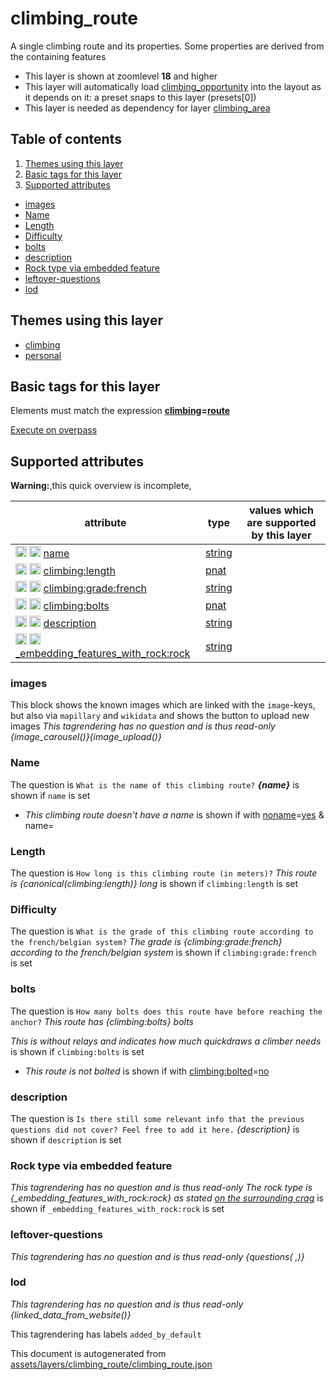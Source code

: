 [//]: # (WARNING: this file is automatically generated. Please find the sources at the bottom and edit those sources)

# climbing_route




A single climbing route and its properties. Some properties are derived from the containing features






 - This layer is shown at zoomlevel **18** and higher
 - This layer will automatically load  [climbing_opportunity](./climbing_opportunity.md)  into the layout as it depends on it:  a preset snaps to this layer (presets[0])
 - This layer is needed as dependency for layer [climbing_area](#climbing_area)



## Table of contents

1. [Themes using this layer](#themes-using-this-layer)
2. [Basic tags for this layer](#basic-tags-for-this-layer)
3. [Supported attributes](#supported-attributes)
  - [images](#images)
  - [Name](#name)
  - [Length](#length)
  - [Difficulty](#difficulty)
  - [bolts](#bolts)
  - [description](#description)
  - [Rock type via embedded feature](#rock-type-via-embedded-feature)
  - [leftover-questions](#leftover-questions)
  - [lod](#lod)

## Themes using this layer



 - [climbing](https://mapcomplete.org/climbing)
 - [personal](https://mapcomplete.org/personal)



## Basic tags for this layer

Elements must match the expression **<a href='https://wiki.openstreetmap.org/wiki/Key:climbing' target='_blank'>climbing</a>=<a href='https://wiki.openstreetmap.org/wiki/Tag:climbing%3Droute' target='_blank'>route</a>**

[Execute on overpass](http://overpass-turbo.eu/?Q=%5Bout%3Ajson%5D%5Btimeout%3A90%5D%3B%28%20%20%20%20nwr%5B%22climbing%22%3D%22route%22%5D%28%7B%7Bbbox%7D%7D%29%3B%0A%29%3Bout%20body%3B%3E%3Bout%20skel%20qt%3B)

## Supported attributes

**Warning:**,this quick overview is incomplete,

| attribute | type | values which are supported by this layer |
-----|-----|----- |
| <a target="_blank" href='https://taginfo.openstreetmap.org/keys/name#values'><img src='https://mapcomplete.org/assets/svg/search.svg' height='18px'></a> <a target="_blank" href='https://taghistory.raifer.tech/?#***/name/'><img src='https://mapcomplete.org/assets/svg/statistics.svg' height='18px'></a> [name](https://wiki.openstreetmap.org/wiki/Key:name) | [string](../SpecialInputElements.md#string) | [](https://wiki.openstreetmap.org/wiki/Tag:name%3D) |
| <a target="_blank" href='https://taginfo.openstreetmap.org/keys/climbing:length#values'><img src='https://mapcomplete.org/assets/svg/search.svg' height='18px'></a> <a target="_blank" href='https://taghistory.raifer.tech/?#***/climbing%3Alength/'><img src='https://mapcomplete.org/assets/svg/statistics.svg' height='18px'></a> [climbing:length](https://wiki.openstreetmap.org/wiki/Key:climbing:length) | [pnat](../SpecialInputElements.md#pnat) |  |
| <a target="_blank" href='https://taginfo.openstreetmap.org/keys/climbing:grade:french#values'><img src='https://mapcomplete.org/assets/svg/search.svg' height='18px'></a> <a target="_blank" href='https://taghistory.raifer.tech/?#***/climbing%3Agrade%3Afrench/'><img src='https://mapcomplete.org/assets/svg/statistics.svg' height='18px'></a> [climbing:grade:french](https://wiki.openstreetmap.org/wiki/Key:climbing:grade:french) | [string](../SpecialInputElements.md#string) |  |
| <a target="_blank" href='https://taginfo.openstreetmap.org/keys/climbing:bolts#values'><img src='https://mapcomplete.org/assets/svg/search.svg' height='18px'></a> <a target="_blank" href='https://taghistory.raifer.tech/?#***/climbing%3Abolts/'><img src='https://mapcomplete.org/assets/svg/statistics.svg' height='18px'></a> [climbing:bolts](https://wiki.openstreetmap.org/wiki/Key:climbing:bolts) | [pnat](../SpecialInputElements.md#pnat) |  |
| <a target="_blank" href='https://taginfo.openstreetmap.org/keys/description#values'><img src='https://mapcomplete.org/assets/svg/search.svg' height='18px'></a> <a target="_blank" href='https://taghistory.raifer.tech/?#***/description/'><img src='https://mapcomplete.org/assets/svg/statistics.svg' height='18px'></a> [description](https://wiki.openstreetmap.org/wiki/Key:description) | [string](../SpecialInputElements.md#string) |  |
| <a target="_blank" href='https://taginfo.openstreetmap.org/keys/_embedding_features_with_rock:rock#values'><img src='https://mapcomplete.org/assets/svg/search.svg' height='18px'></a> <a target="_blank" href='https://taghistory.raifer.tech/?#***/_embedding_features_with_rock%3Arock/'><img src='https://mapcomplete.org/assets/svg/statistics.svg' height='18px'></a> [_embedding_features_with_rock:rock](https://wiki.openstreetmap.org/wiki/Key:_embedding_features_with_rock:rock) | [string](../SpecialInputElements.md#string) |  |




### images
This block shows the known images which are linked with the `image`-keys, but also via `mapillary` and `wikidata` and shows the button to upload new images
_This tagrendering has no question and is thus read-only_
*{image_carousel()}{image_upload()}*




### Name

The question is `What is the name of this climbing route?`
*<strong>{name}</strong>* is shown if `name` is set


 -  *This climbing route doesn't have a name* is shown if with <a href='https://wiki.openstreetmap.org/wiki/Key:noname' target='_blank'>noname</a>=<a href='https://wiki.openstreetmap.org/wiki/Tag:noname%3Dyes' target='_blank'>yes</a> & name=





### Length

The question is `How long is this climbing route (in meters)?`
*This route is {canonical(climbing:length)} long* is shown if `climbing:length` is set




### Difficulty

The question is `What is the grade of this climbing route according to the french/belgian system?`
*The grade is {climbing:grade:french} according to the french/belgian system* is shown if `climbing:grade:french` is set




### bolts

The question is `How many bolts does this route have before reaching the anchor?`
*This route has {climbing:bolts} bolts <div class='subtle'>This is without relays and indicates how much quickdraws a climber needs</div>* is shown if `climbing:bolts` is set


 -  *This route is not bolted* is shown if with <a href='https://wiki.openstreetmap.org/wiki/Key:climbing:bolted' target='_blank'>climbing:bolted</a>=<a href='https://wiki.openstreetmap.org/wiki/Tag:climbing:bolted%3Dno' target='_blank'>no</a>





### description

The question is `Is there still some relevant info that the previous questions did not cover? Feel free to add it here.`
*{description}* is shown if `description` is set




### Rock type via embedded feature

_This tagrendering has no question and is thus read-only_
*The rock type is {_embedding_features_with_rock:rock} as stated <a href='#{_embedding_features_with_rock:id}'>on the surrounding crag</a>* is shown if `_embedding_features_with_rock:rock` is set




### leftover-questions

_This tagrendering has no question and is thus read-only_
*{questions( ,)}*




### lod

_This tagrendering has no question and is thus read-only_
*{linked_data_from_website()}*


This tagrendering has labels 
`added_by_default`


This document is autogenerated from [assets/layers/climbing_route/climbing_route.json](https://github.com/pietervdvn/MapComplete/blob/develop/assets/layers/climbing_route/climbing_route.json)
